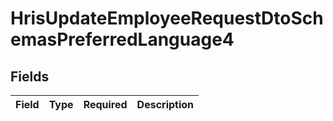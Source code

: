 # HrisUpdateEmployeeRequestDtoSchemasPreferredLanguage4


## Fields

| Field       | Type        | Required    | Description |
| ----------- | ----------- | ----------- | ----------- |